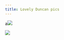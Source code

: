 ```yaml
---
title: Lovely Duncan pics
---
```

a![](private/attachments/telegram-cloud-photo-size-4-6005877620580927138-x.jpg)

![](private/attachments/telegram-cloud-photo-size-4-6005877620580927140-y.jpg)


